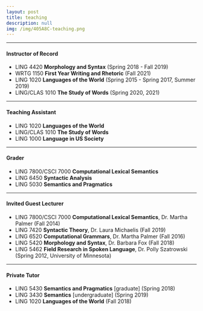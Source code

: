 ```yaml
---
layout: post
title: teaching
description: null
img: /img/405A8C-teaching.png
---
```


***
<sup></sup>
<h4>Instructor of Record</h4>
<sub></sub>
<ul>
  <li><span>LING 4420 <strong>Morphology and Syntax</strong> (Spring 2018 - Fall 2019)</span></li>
  <li><span>WRTG 1150 <strong>First Year Writing and Rhetoric</strong> (Fall 2021)</span></li>
  <li><span>LING 1020 <strong>Languages of the World</strong> (Spring 2015 - Spring 2017, Summer 2019)</span></li>
  <li><span>LING/CLAS 1010 <strong>The Study of Words</strong> (Spring 2020, 2021)</span></li>
</ul>

***
<sup></sup>
<h4>Teaching Assistant</h4>
<sub></sub>
<ul>
  <li><span>LING 1020 <strong>Languages of the World</strong></span></li>
  <li><span>LING/CLAS 1010 <strong>The Study of Words</strong></span></li>
  <li><span>LING 1000 <strong>Language in US Society</strong></span></li>
</ul>

***
<sup></sup>
<h4>Grader</h4>
<sub></sub>
<ul>
  <li><span>LING 7800/CSCI 7000 <strong>Computational Lexical Semantics</strong></span></li>
  <li><span>LING 6450 <strong>Syntactic Analysis</strong></span></li>
  <li><span>LING 5030 <strong>Semantics and Pragmatics</strong></span></li>
</ul>

***
<sup></sup>
<h4>Invited Guest Lecturer</h4>
<sub></sub>
<ul>
  <li><span>LING 7800/CSCI 7000 <strong>Computational Lexical Semantics</strong>, Dr. Martha Palmer (Fall 2014)</span></li>
  <li><span>LING 7420 <strong>Syntactic Theory</strong>, Dr. Laura Michaelis (Fall 2019)</span></li>
  <li><span>LING 6520 <strong>Computational Grammars</strong>, Dr. Martha Palmer (Fall 2016)</span></li>
  <li><span>LING 5420 <strong>Morphology and Syntax</strong>, Dr. Barbara Fox (Fall 2018)</span></li>
  <li><span>LING 5462 <strong>Field Research in Spoken Language</strong>, Dr. Polly Szatrowski (Spring 2012, University of Minnesota)</span></li>
</ul>

***
<sup></sup>
<h4>Private Tutor</h4>
<sub></sub>
<ul>
  <li><span>LING 5430 <strong>Semantics and Pragmatics</strong> [graduate] (Spring 2018)</span></li>
  <li><span>LING 3430 <strong>Semantics</strong> [undergraduate] (Spring 2019)</span></li>
  <li><span>LING 1020 <strong>Languages of the World</strong> (Fall 2018)</span></li>
</ul>
